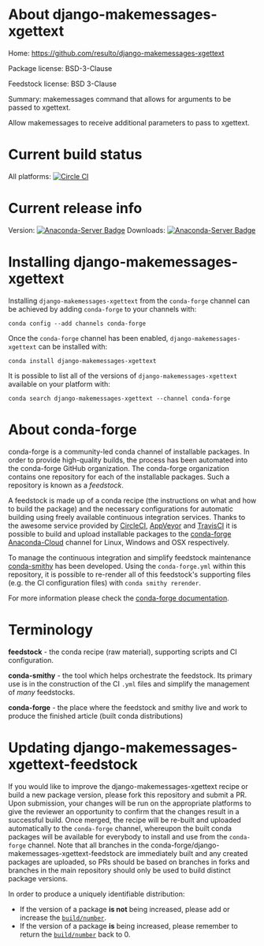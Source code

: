 About django-makemessages-xgettext
==================================

Home: https://github.com/resulto/django-makemessages-xgettext

Package license: BSD-3-Clause

Feedstock license: BSD 3-Clause

Summary: makemessages command that allows for arguments to be passed to xgettext.

Allow makemessages to receive additional parameters to pass to xgettext.


Current build status
====================

All platforms: [![Circle CI](https://circleci.com/gh/conda-forge/django-makemessages-xgettext-feedstock.svg?style=shield)](https://circleci.com/gh/conda-forge/django-makemessages-xgettext-feedstock)

Current release info
====================
Version: [![Anaconda-Server Badge](https://anaconda.org/conda-forge/django-makemessages-xgettext/badges/version.svg)](https://anaconda.org/conda-forge/django-makemessages-xgettext)
Downloads: [![Anaconda-Server Badge](https://anaconda.org/conda-forge/django-makemessages-xgettext/badges/downloads.svg)](https://anaconda.org/conda-forge/django-makemessages-xgettext)

Installing django-makemessages-xgettext
=======================================

Installing `django-makemessages-xgettext` from the `conda-forge` channel can be achieved by adding `conda-forge` to your channels with:

```
conda config --add channels conda-forge
```

Once the `conda-forge` channel has been enabled, `django-makemessages-xgettext` can be installed with:

```
conda install django-makemessages-xgettext
```

It is possible to list all of the versions of `django-makemessages-xgettext` available on your platform with:

```
conda search django-makemessages-xgettext --channel conda-forge
```


About conda-forge
=================

conda-forge is a community-led conda channel of installable packages.
In order to provide high-quality builds, the process has been automated into the
conda-forge GitHub organization. The conda-forge organization contains one repository
for each of the installable packages. Such a repository is known as a *feedstock*.

A feedstock is made up of a conda recipe (the instructions on what and how to build
the package) and the necessary configurations for automatic building using freely
available continuous integration services. Thanks to the awesome service provided by
[CircleCI](https://circleci.com/), [AppVeyor](http://www.appveyor.com/)
and [TravisCI](https://travis-ci.org/) it is possible to build and upload installable
packages to the [conda-forge](https://anaconda.org/conda-forge)
[Anaconda-Cloud](http://docs.anaconda.org/) channel for Linux, Windows and OSX respectively.

To manage the continuous integration and simplify feedstock maintenance
[conda-smithy](http://github.com/conda-forge/conda-smithy) has been developed.
Using the ``conda-forge.yml`` within this repository, it is possible to re-render all of
this feedstock's supporting files (e.g. the CI configuration files) with ``conda smithy rerender``.

For more information please check the [conda-forge documentation](https://conda-forge.org/docs/).

Terminology
===========

**feedstock** - the conda recipe (raw material), supporting scripts and CI configuration.

**conda-smithy** - the tool which helps orchestrate the feedstock.
                   Its primary use is in the construction of the CI ``.yml`` files
                   and simplify the management of *many* feedstocks.

**conda-forge** - the place where the feedstock and smithy live and work to
                  produce the finished article (built conda distributions)


Updating django-makemessages-xgettext-feedstock
===============================================

If you would like to improve the django-makemessages-xgettext recipe or build a new
package version, please fork this repository and submit a PR. Upon submission,
your changes will be run on the appropriate platforms to give the reviewer an
opportunity to confirm that the changes result in a successful build. Once
merged, the recipe will be re-built and uploaded automatically to the
`conda-forge` channel, whereupon the built conda packages will be available for
everybody to install and use from the `conda-forge` channel.
Note that all branches in the conda-forge/django-makemessages-xgettext-feedstock are
immediately built and any created packages are uploaded, so PRs should be based
on branches in forks and branches in the main repository should only be used to
build distinct package versions.

In order to produce a uniquely identifiable distribution:
 * If the version of a package **is not** being increased, please add or increase
   the [``build/number``](http://conda.pydata.org/docs/building/meta-yaml.html#build-number-and-string).
 * If the version of a package **is** being increased, please remember to return
   the [``build/number``](http://conda.pydata.org/docs/building/meta-yaml.html#build-number-and-string)
   back to 0.